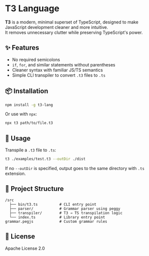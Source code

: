 # T3 Language

**T3** is a modern, minimal superset of TypeScript, designed to make JavaScript development cleaner and more intuitive.  
 It removes unnecessary clutter while preserving TypeScript's power.

## ✨ Features

- No required semicolons
- `if`, `for`, and similar statements without parentheses
- Cleaner syntax with familiar JS/TS semantics
- Simple CLI transpiler to convert `.t3` files to `.ts`

## 📦 Installation

```bash
npm install -g t3-lang
```

Or use with `npx`:

```bash
npx t3 path/to/file.t3
```

## 🔧 Usage

Transpile a `.t3` file to `.ts`:

```bash
t3 ./examples/test.t3 --outDir ./dist
```

If no `--outDir` is specified, output goes to the same directory with `.ts` extension.

## 📁 Project Structure

```
/src
  ├── bin/t3.ts          # CLI entry point
  ├── parser/            # Grammar parser using peggy
  ├── transpiler/        # T3 → TS transpilation logic
  └── index.ts           # Library entry point
grammar.pegjs            # Custom grammar rules
```

## 📜 License

Apache License 2.0
